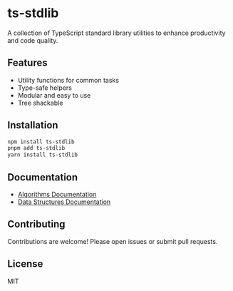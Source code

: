 # ts-stdlib

A collection of TypeScript standard library utilities to enhance productivity and code quality.

## Features

- Utility functions for common tasks
- Type-safe helpers
- Modular and easy to use
- Tree shackable

## Installation

```bash
npm install ts-stdlib
pnpm add ts-stdlib
yarn install ts-stdlib
```

## Documentation
- [Algorithms Documentation](./packages/algorithms/docs)
- [Data Structures Documentation](./packages/data-structures/docs)

## Contributing

Contributions are welcome! Please open issues or submit pull requests.

## License

MIT